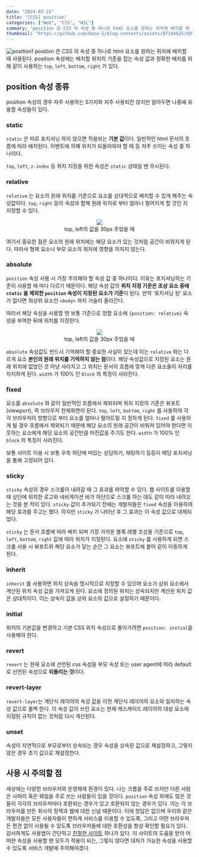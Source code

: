 ```yaml
---
date: "2024-03-21"
title: "[CSS] position"
categories: ["Web", "CSS", "WIL"]
summary: "position 은 CSS 의 속성 중 하나로 html 요소를 원하는 위치에 배치할 때 사용된다."
thumbnail: "https://github.com/Haze-S/blog-contents/assets/87344625/b9fa3bb4-6f82-43d5-a6c2-1a105d2112d9"
---
```


![position1](https://github.com/Haze-S/blog-contents/assets/87344625/b9fa3bb4-6f82-43d5-a6c2-1a105d2112d9)
position 은 CSS 의 속성 중 하나로 html 요소를 원하는 위치에 배치할 때 사용된다. position 속성에는 배치할 위치의 기준을 잡는 속성 값과 정확한 배치를 위해 같이 사용하는 `top`, `left`, `bottom`, `right` 가 있다.

## position 속성 종류

position 속성의 경우 자주 사용하는 5가지와 자주 사용되진 않지만 알아두면 나중에 유용할 속성들이 있다.

### static

`static` 은 따로 포지셔닝 하지 않으면 적용되는 **기본 값**이다. 일반적인 html 문서의 흐름에 따라 배치된다. 이벤트에 의해 위치가 되돌아와야 할 때 등 자주 쓰이는 속성 중 하나이다.

`top`, `left`, `z-index` 등 위치 지정을 위한 속성은 `static` 상태일 땐 무시된다.

### relative

`relative` 는 요소의 원래 위치를 기준으로 요소를 상대적으로 배치할 수 있게 해주는 속성값이다. `top`, `right` 등의 속성과 함께 원래 위치로 부터 얼마나 멀어지게 할 것인 지 지정할 수 있다.

<p align=center>
  <img src="https://github.com/Haze-S/blog-contents/assets/87344625/913be9e2-e369-409d-871b-e3fce4d9d6b8" /><br/>
top, left의 값을 30px 주었을 때
</p>

여기서 중요한 점은 요소의 원래 위치에는 해당 요소가 있는 것처럼 공간이 비워지게 된다. 따라서 형제 요소나 부모 요소의 위치에 영향을 끼치지 않는다.

### absolute

`position` 속성 사용 시 가장 주의해야 할 속성 값 중 하나이다. 이유는 포지셔닝하는 기준이 사용할 때 마다 다르기 때문이다. 해당 속성 값의 **위치 지정 기준은 조상 요소 중에 `static` 을 제외한 `position` 속성이 지정된 요소가 기준**이 된다. 만약 ‘포지셔닝 된’ 요소가 없다면 최상위 요소인 `<body>` 까지 거슬러 올라간다.

따라서 해당 속성을 사용할 땐 보통 기준으로 정할 요소에 `{position: relative}` 속성을 부여한 뒤에 위치를 지정한다.

<p align=center>
  <img src="https://github.com/Haze-S/blog-contents/assets/87344625/e0f93c6d-95b2-4205-824b-1792752c11b2" /><br/>
top, left의 값을 30px 주었을 때
</p>

`absolute` 속성값도 반드시 기억해야 할 중요한 사실이 있는데 이는 `relative` 와는 다르게 요소 **본인의 원래 위치를 기억하지 않는 점**이다. 해당 속성값으로 지정된 요소는 원래 위치에 없었던 것 마냥 사라지고 그 위치는 문서의 흐름에 맞게 다른 요소들이 자리를 차지하게 된다. `width` 가 100% 인 `block` 의 특징이 사라진다.

### fixed

요소를 `absolute` 와 같이 일반적인 흐름에서 제외되며 위치 지정의 기준은 뷰포트(viewport), 즉 브라우저 전체화면이 된다. `top`, `left`, `bottom`, `right` 를 사용하여 각각 브라우저의 방향으로 부터 요소를 얼마나 떨어트릴 지 정하게 된다. `fixed` 를 사용하게 될 경우 흐름에서 제외되기 때문에 해당 요소의 원래 공간이 비워져 있어야 한다면 이웃하는 요소에게 해당 요소의 공간만큼 마진값을 주기도 한다. `width` 가 100% 인 `block` 의 특징이 사라진다.

보통 사이트 이용 시 보통 우측 하단에 떠있는 상담하기, 채팅하기 등등이 해당 포지셔닝을 통해 고정되어 있다.

### sticky

`sticky` 속성의 경우 스크롤이 내려갈 때 그 효과를 파악할 수 있다. 웹 사이트를 이용할 때 상단에 위치한 로고와 네비게이션 바가 하단으로 스크롤 하는 데도 같이 따라 내려오는 것을 본 적이 있다. `sticky` 값이 추가되기 전에는 개발자들은 `fixed` 속성을 이용하여 해당 효과를 주고는 했다. 하지만 `sticky` 가 나타난 후 그 효과는 이 속성 값으로 대체되었다.

`sticky` 는 문서 흐름에 따라 배치 되며 가장 가까운 블록 레벨 조상을 기준으로 `top`, `left`, `bottom`, `right` 값에 따라 위치가 지정된다. 요소에 `sticky` 를 사용하게 되면 스크롤 사용 시 뷰포트와 해당 요소가 닿는 순간 그 요소는 뷰포트에 붙어 같이 이동하게 된다.

### inherit

`inherit` 를 사용하면 위치 상속을 명시적으로 지정할 수 있으며 요소가 상위 요소에서 계산된 위치 속성 값을 가져오게 된다. 요소에 정의된 위치는 상속되지만 계산된 위치 값은 상대적이다. 이는 상속이 값을 상위 요소의 값으로 설정하기 때문이다.

### initial

위치의 기본값을 변경하고 기본 CSS 위치 속성으로 돌아가려면 `position: initial`을 사용해야 한다.

### **revert**

`revert` 는 현재 요소에 선언된 css 속성을 부모 속성 또는 user agent에 따라 default로 선언된 속성으로 **되돌리는 것**이다.

### revert-layer

`revert-layer`는 계단식 레이어의 속성 값을 이전 계단식 레이어의 요소와 일치하는 속성 값으로 롤백 한다. 이 속성 값이 쓰인 요소는 현재 캐스케이드 레이어의 대상 요소에 지정된 규칙이 없는 것처럼 다시 계산된다.

### unset

속성이 자연적으로 부모로부터 상속되는 경우 속성을 상속된 값으로 재설정하고, 그렇지 않은 경우 초기 값으로 재설정한다.

## 사용 시 주의할 점

세상에는 다양한 브라우저와 운영체제 환경이 있다. 나는 크롬을 주로 쓰지만 다른 사람은 사파리 혹은 웨일을 주로 쓰는 사람들이 있을 것이다. `position` 속성 외에도 많은 것들이 각각의 브라우저마다 호환되는 경우가 있고 호환되지 않는 경우가 있다. 이는 각 브라우저를 만든 회사의 정책과 웹에 대한 신념 때문이다. 이에 정답은 없으며 우리와 같은 개발자들은 모든 사용자들이 편하게 서비스를 이용할 수 있도록, 그리고 어떤 브라우저든 편견 없이 사용될 수 있도록 브라우저들에 대한 호환성을 항상 확인할 필요가 있다.
감사하게도 사용법이 간단하고 [친절한 사이트](https://caniuse.com/) 하나가 있다. 이 사이트의 도움을 받아 어떠한 속성을 사용할 땐 모두가 적용이 되는, 그렇지 않다면 대처가 가능한 속성을 사용할 수 있도록 서비스 개발에 주의해야겠다.
